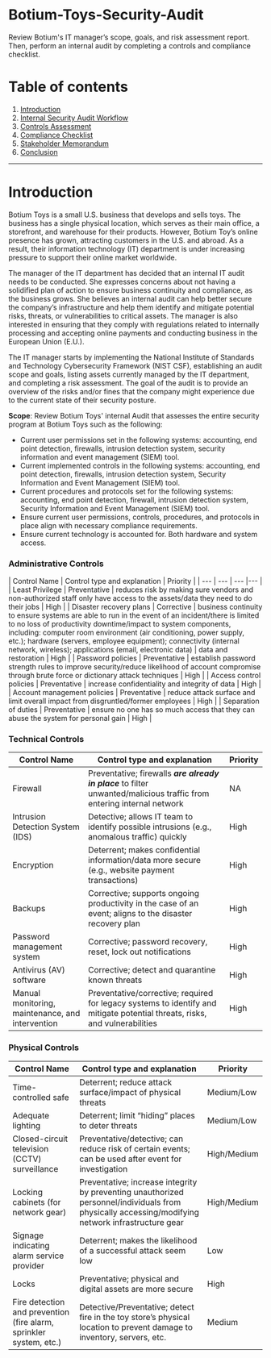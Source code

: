 # Botium-Toys-Security-Audit

Review Botium's IT manager’s scope, goals, and risk assessment report. Then, perform an internal audit by completing a controls and compliance checklist. 

# Table of contents

1. [Introduction](#introduction)
2. [Internal Security Audit Workflow](#workflow)
3. [Controls Assessment](#control-assessment)
4. [Compliance Checklist](#compliance-checklist)
5. [Stakeholder Memorandum](#stakeholder-memo)
6. [Conclusion](#conclusion)

----------
# Introduction <a name="introduction">

Botium Toys is a small U.S. business that develops and sells toys. The business has a single physical location, which serves as their main office, a storefront, and warehouse for their products. However, Botium Toy’s online presence has grown, attracting customers in the U.S. and abroad. As a result, their information technology (IT) department is under increasing pressure to support their online market worldwide. 

The manager of the IT department has decided that an internal IT audit needs to be conducted. She expresses concerns about not having a solidified plan of action to ensure business continuity and compliance, as the business grows. She believes an internal audit can help better secure the company’s infrastructure and help them identify and mitigate potential risks, threats, or vulnerabilities to critical assets. The manager is also interested in ensuring that they comply with regulations related to internally processing and accepting online payments and conducting business in the European Union (E.U.).   

The IT manager starts by implementing the National Institute of Standards and Technology Cybersecurity Framework (NIST CSF), establishing an audit scope and goals, listing assets currently managed by the IT department, and completing a risk assessment. The goal of the audit is to provide an overview of the risks and/or fines that the company might experience due to the current state of their security posture.

**Scope**: Review Botium Toys' internal Audit that assesses the entire security program at Botium Toys such as the following:
- Current user permissions set in the following systems: accounting, end point
    detection, firewalls, intrusion detection system, security information and event
    management (SIEM) tool.
- Current implemented controls in the following systems: accounting, end point
    detection, firewalls, intrusion detection system, Security Information and Event
    Management (SIEM) tool.
- Current procedures and protocols set for the following systems: accounting,
    end point detection, firewall, intrusion detection system, Security Information
    and Event Management (SIEM) tool.
- Ensure current user permissions, controls, procedures, and protocols in place
    align with necessary compliance requirements.
- Ensure current technology is accounted for. Both hardware and system access.


### Administrative Controls 
| Control Name | Control type and explanation | Priority |
| --- | --- | --- |--- |
| Least Privilege | Preventative | reduces risk by making sure vendors and non-authorized staff only have access to the assets/data they need to do their jobs | High |
| Disaster recovery plans | Corrective | business continuity to ensure systems are able to run in the event of an incident/there is limited to no loss of productivity downtime/impact to system components, including: computer room environment (air conditioning, power supply, etc.); hardware (servers, employee equipment); connectivity (internal network, wireless); applications (email, electronic data) | data and restoration | High |
| Password policies | Preventative | establish password strength rules to improve security/reduce likelihood of account compromise through brute force or dictionary attack techniques | High |
| Access control policies | Preventative | increase confidentiality and integrity of data | High |
| Account management policies | Preventative | reduce attack surface and limit overall impact from disgruntled/former employees | High |
| Separation of duties | Preventative | ensure no one has so much access that they can abuse the system for personal gain | High |

### Technical Controls 
| Control Name | Control type and explanation | Priority |
| --- | --- | --- |
| Firewall | Preventative; firewalls ***are already in place*** to filter unwanted/malicious traffic from entering internal network | NA |
| Intrusion Detection System (IDS) | Detective; allows IT team to identify possible intrusions (e.g., anomalous traffic) quickly | High |
| Encryption | Deterrent; makes confidential information/data more secure (e.g., website payment transactions) | High |
| Backups | Corrective; supports ongoing productivity in the case of an event; aligns to the disaster recovery plan | High |
| Password management system | Corrective; password recovery, reset, lock out notifications | High |
| Antivirus (AV) software | Corrective; detect and quarantine known threats | High |
| Manual monitoring, maintenance, and intervention | Preventative/corrective; required for legacy systems to identify and mitigate potential threats, risks, and vulnerabilities | High |


### Physical Controls
| Control Name | Control type and explanation | Priority |
| --- | --- | --- |
| Time-controlled safe | Deterrent; reduce attack surface/impact of physical threats | Medium/Low |
| Adequate lighting | Deterrent; limit “hiding” places to deter threats | Medium/Low |
| Closed-circuit television (CCTV) surveillance | Preventative/detective; can reduce risk of certain events; can be used after event for investigation | High/Medium |
| Locking cabinets (for network gear) | Preventative; increase integrity by preventing unauthorized personnel/individuals from physically accessing/modifying network infrastructure gear | High/Medium |
| Signage indicating alarm service provider | Deterrent; makes the likelihood of a successful attack seem low | Low |
| Locks | Preventative; physical and digital assets are more secure | High |
| Fire detection and prevention (fire alarm, sprinkler system, etc.) | Detective/Preventative; detect fire in the toy store’s physical location to prevent damage to inventory, servers, etc. | Medium |
